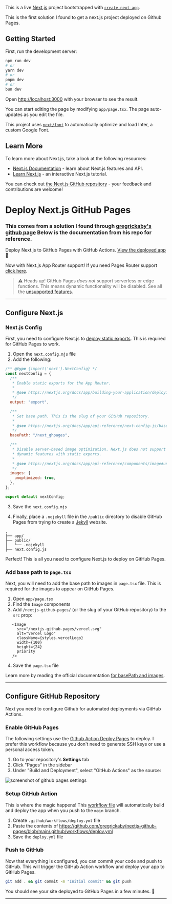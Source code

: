 This is a live [Next.js](https://nextjs.org/) project bootstrapped with [`create-next-app`](https://github.com/vercel/next.js/tree/canary/packages/create-next-app).

This is the first solution I found to get a next.js project deployed on Github Pages. 

## Getting Started

First, run the development server:

```bash
npm run dev
# or
yarn dev
# or
pnpm dev
# or
bun dev
```

Open [http://localhost:3000](http://localhost:3000) with your browser to see the result.

You can start editing the page by modifying `app/page.tsx`. The page auto-updates as you edit the file.

This project uses [`next/font`](https://nextjs.org/docs/basic-features/font-optimization) to automatically optimize and load Inter, a custom Google Font.

## Learn More

To learn more about Next.js, take a look at the following resources:

- [Next.js Documentation](https://nextjs.org/docs) - learn about Next.js features and API.
- [Learn Next.js](https://nextjs.org/learn) - an interactive Next.js tutorial.

You can check out [the Next.js GitHub repository](https://github.com/vercel/next.js/) - your feedback and contributions are welcome!


# Deploy Next.js GitHub Pages

### This comes from a solution I found through [gregrickaby's github page](https://github.com/gregrickaby/nextjs-github-pages) Below is the documentation from his repo for reference.

Deploy Next.js to GitHub Pages with GitHub Actions. [View the deployed app](https://joeoverflowcode.github.io/next_ghpages/) 🚀

Now with Next.js App Router support! If you need Pages Router support [click here](https://github.com/gregrickaby/nextjs-github-pages/releases/tag/pages_dir).

> ⚠️ Heads up! GitHub Pages _does not_ support serverless or edge functions. This means dynamic functionality will be disabled. See all the [unsupported features](https://nextjs.org/docs/app/building-your-application/deploying/static-exports).

---

## Configure Next.js

### Next.js Config

First, you need to configure Next.js to [deploy static exports](https://nextjs.org/docs/app/building-your-application/deploying/static-exports). This is required for GitHub Pages to work.

1. Open the `next.config.mjs` file
2. Add the following:

```js
/** @type {import('next').NextConfig} */
const nextConfig = {
  /**
   * Enable static exports for the App Router.
   *
   * @see https://nextjs.org/docs/app/building-your-application/deploying/static-exports
   */
  output: "export",

  /**
   * Set base path. This is the slug of your GitHub repository.
   *
   * @see https://nextjs.org/docs/app/api-reference/next-config-js/basePath
   */
  basePath: "/next_ghpages",

  /**
   * Disable server-based image optimization. Next.js does not support
   * dynamic features with static exports.
   *
   * @see https://nextjs.org/docs/app/api-reference/components/image#unoptimized
   */
  images: {
    unoptimized: true,
  },
};

export default nextConfig;
```

3. Save the `next.config.mjs`

4. Finally, place a `.nojekyll` file in the `/public` directory to disable GitHub Pages from trying to create a [Jekyll](https://github.blog/2009-12-29-bypassing-jekyll-on-github-pages/) website.

```treeview
.
├── app/
├── public/
│   └── .nojekyll
├── next.config.js
```

Perfect! This is all you need to configure Next.js to deploy on GitHub Pages.

### Add base path to `page.tsx`

Next, you will need to add the base path to images in `page.tsx` file. This is required for the images to appear on GitHub Pages.

1. Open `app/page.tsx`
2. Find the `Image` components
3. Add `/nextjs-github-pages/` (or the slug of your GitHub repository) to the `src` prop:

```tsx[class="line-numbers"]
   <Image
     src="/nextjs-github-pages/vercel.svg"
     alt="Vercel Logo"
     className={styles.vercelLogo}
     width={100}
     height={24}
     priority
   />
```

4. Save the `page.tsx` file

Learn more by reading the official documentation [for basePath and images](https://nextjs.org/docs/app/api-reference/next-config-js/basePath#images).

---

## Configure GitHub Repository

Next you need to configure Github for automated deployments via GitHub Actions.

### Enable GitHub Pages

The following settings use the [Github Action Deploy Pages](https://github.com/actions/deploy-pages) to deploy. I prefer this workflow because you don't need to generate SSH keys or use a personal access token.

1. Go to your repository's **Settings** tab
2. Click "Pages" in the sidebar
3. Under "Build and Deployment", select "GitHub Actions" as the source:

![screenshot of github pages settings](https://github.com/gregrickaby/nextjs-github-pages/assets/200280/a5f757c3-f515-4ca2-aadf-d2979c2c3bf5)

### Setup GitHub Action

This is where the magic happens! This [workflow file](https://github.com/gregrickaby/nextjs-github-pages/blob/main/.github/workflows/deploy.yml) will automatically build and deploy the app when you push to the `main` branch.

1. Create `.github/workflows/deploy.yml` file
2. Paste the contents of <https://github.com/gregrickaby/nextjs-github-pages/blob/main/.github/workflows/deploy.yml>
3. Save the `deploy.yml` file

### Push to GitHub

Now that everything is configured, you can commit your code and push to GitHub. This will trigger the GitHub Action workflow and deploy your app to GitHub Pages.

```bash
git add . && git commit -m "Initial commit" && git push
```

You should see your site deployed to GitHub Pages in a few minutes. 🚀

---
